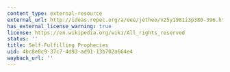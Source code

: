 ```yaml
---
content_type: external-resource
external_url: http://ideas.repec.org/a/eee/jetheo/v25y1981i3p380-396.html
has_external_license_warning: true
license: https://en.wikipedia.org/wiki/All_rights_reserved
status: ''
title: Self-Fulfilling Prophecies
uid: 4bc8e0c9-37c7-4d93-ad91-13b702a664e4
wayback_url: ''
---
```

